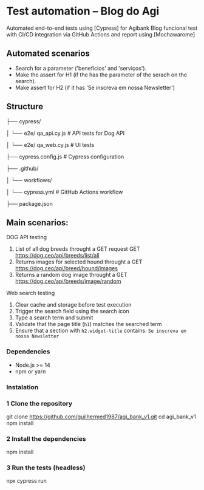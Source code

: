 # Test automation – Blog do Agi

Automated end-to-end tests using [Cypress] for Agibank Blog funcional test
with CI/CD integration via GitHub Actions and report using [Mochawarome]


## Automated scenarios

- Search for a parameter ('beneficios' and 'serviços').
- Make the assert for H1 (if the has the parameter of the serach on the search).
- Make assert for H2 (if it has 'Se inscreva em nossa Newsletter')

## Structure

├── cypress/

│ └── e2e/ qa_api.cy.js # API tests for Dog API

│ └── e2e/ qa_web.cy.js # UI tests

├── cypress.config.js # Cypress configuration

├── .github/

│ └── workflows/

│ └── cypress.yml # GitHub Actions workflow

├── package.json


## Main scenarios:

DOG API testing
1. List of all dog breeds throught a GET request GET https://dog.ceo/api/breeds/list/all
2. Returns images for selected hound throught a GET https://dog.ceo/api/breed/hound/images
3. Returns a random dog image throught a GET https://dog.ceo/api/breeds/image/random

Web search testing
1. Clear cache and storage before test execution
2. Trigger the search field using the search icon
3. Type a search term and submit
4. Validate that the page title (`h1`) matches the searched term
5. Ensure that a section with `h2.widget-title` contains: `Se inscreva em nossa Newsletter`

### Dependencies

- Node.js >= 14
- npm or yarn

### Instalation

### 1️ Clone the repository
git clone https://github.com/guilhermed1987/agi_bank_v1.git
cd agi_bank_v1
npm install

### 2 Install the dependencies
npm install

### 3 Run the tests (headless)
npx cypress run


